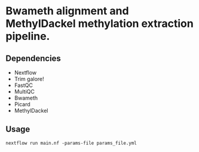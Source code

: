 # Bwameth alignment and MethylDackel methylation extraction pipeline.


## Dependencies
  - Nextflow
  - Trim galore!
  - FastQC
  - MultiQC
  - Bwameth
  - Picard
  - MethylDackel

## Usage
```
nextflow run main.nf -params-file params_file.yml
```


